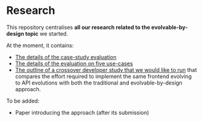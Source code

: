 # Research

This repository centralises **all our research related to the evolvable-by-design topic** we started.

At the moment, it contains:

* [The details of the case-study evaluation](/experiments/evaluation-case-study/)
* [The details of the evaluation on five use-cases](/experiments/evaluation-on-use-cases/)
* [The outline of a crossover developer study that we would like to run](/experiments/crossover-developers-study/) that compares the effort required to implement the same frontend evolving to API evolutions with both the traditional and evolvable-by-design approach.

To be added:

* Paper introducing the approach (after its submission)
